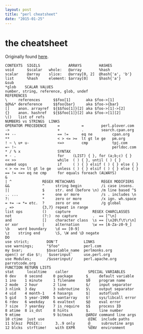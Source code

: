 ```yaml
---
layout: post
title: "perl cheatsheet"
date: "2015-01-25"
---
```


# the cheatsheet

Originally found [here](http://juerd.nl/site.plp/perlcheat).

    CONTEXTS  SIGILS             ARRAYS        HASHES
    void      $scalar   whole:   @array        %hash
    scalar    @array    slice:   @array[0, 2]  @hash{'a', 'b'}
    list      %hash     element: $array[0]     $hash{'a'}
    &sub
    *glob    SCALAR VALUES
    number, string, reference, glob, undef
    REFERENCES
    \     references      $$foo[1]       aka $foo->[1]
    $@%&* dereference     $$foo{bar}     aka $foo->{bar}
    []    anon. arrayref  ${$$foo[1]}[2] aka $foo->[1]->[2]
    {}    anon. hashref   ${$$foo[1]}[2] aka $foo->[1][2]
    \()   list of refs
    NUMBERS vs STRINGS  LINKS
    OPERATOR PRECEDENCE     =          =        perl.plover.com
    ->                      +          .        search.cpan.org
    ++ --                   == !=      eq ne         cpan.org
    **                      < > <= >=  lt gt le ge   pm.org
    ! ~ \ u+ u-             <=>        cmp           tpj.com
    =~ !~                                            perldoc.com
    * / % x                 SYNTAX
    + - .                   for    (LIST) { }, for (a;b;c) { }
    << >>                   while  ( ) { }, until ( ) { }
    named uops              if     ( ) { } elsif ( ) { } else { }
    < > <= >= lt gt le ge   unless ( ) { } elsif ( ) { } else { }
    == != <=> eq ne cmp     for equals foreach (ALWAYS)
    &
    | ^              REGEX METACHARS            REGEX MODIFIERS
    &&               ^     string begin         /i case insens.
    ||               $     str. end (before \n) /m line based ^$
    .. ...           +     one or more          /s . includes \n
    ?:               *     zero or more         /x ign. wh.space
    = += -= *= etc.  ?     zero or one          /g global
    , =>             {3,7} repeat in range
    list ops         ()    capture          REGEX CHARCLASSES
    not              (?:)  no capture       .  == [^\n]
    and              []    character class  \s == [\x20\f\t\r\n]
    or xor           |     alternation      \w == [A-Za-z0-9_]
    \b    word boundary    \d == [0-9]
    \z    string end       \S, \W and \D negate
    DO
    use strict;        DON'T            LINKS
    use warnings;      "$foo"           perl.com
    my $var;           $$variable_name  perlmonks.org  
    open() or die $!;  `$userinput`     use.perl.org
    use Modules;       /$userinput/     perl.apache.org
    parrotcode.org
    FUNCTION RETURN LISTS
    stat      localtime    caller         SPECIAL VARIABLES
    0 dev    0 second     0 package      $_    default variable
    1 ino    1 minute     1 filename     $0    program name
    2 mode   2 hour       2 line         $/    input separator
    3 nlink  3 day        3 subroutine   $\    output separator
    4 uid    4 month-1    4 hasargs      $|    autoflush
    5 gid    5 year-1900  5 wantarray    $!    sys/libcall error
    6 rdev   6 weekday    6 evaltext     $@    eval error
    7 size   7 yearday    7 is_require   $$    process ID
    8 atime  8 is_dst     8 hints        $.    line number
    9 mtime               9 bitmask      @ARGV command line args
    10 ctime  just use                    @INC  include paths
    11 blksz  POSIX::      3..9 only      @_    subroutine args
    12 blcks  strftime!    with EXPR      %ENV  environment

